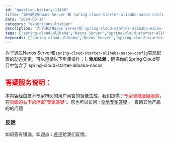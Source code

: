 ```yaml
---
id: "question-history-13406"
title: "如何通过Nacos Server 和 spring-cloud-starter-alibaba-nacos-config 实现配置的动态变更？ sca(spring-cloud-alibaba)"
date: "2024-05-13"
category: "expertConsultation"
description: "为了通过Nacos Server和`spring-cloud-starter-alibaba-nacos-config`实现配置的动态变更，可以遵循以下步骤操作：1. **添加依赖**：确保你的Spring Cloud项目中包含了`spring-cloud-starter-alibaba-nacos"
tags: ["spring-cloud-alibaba","Nacos Server","spring-cloud-starter-alibaba-nacos-config","配置","动态变更"]
keywords: ["spring-cloud-alibaba","Nacos Server","spring-cloud-starter-alibaba-nacos-config","配置","动态变更"]
---
```


为了通过Nacos Server和`spring-cloud-starter-alibaba-nacos-config`实现配置的动态变更，可以遵循以下步骤操作：1. **添加依赖**：确保你的Spring Cloud项目中包含了`spring-cloud-starter-alibaba-nacos
## <font color="#FF0000">答疑服务说明：</font> 

本内容经由技术专家审阅的用户问答的镜像生成，我们提供了<font color="#FF0000">专家智能答疑服务</font>，在<font color="#FF0000">页面的右下的浮窗”专家答疑“</font>。您也可以访问 : [全局专家答疑](https://opensource.alibaba.com/chatBot) 。 咨询其他产品的的问题

### 反馈
如问答有错漏，欢迎点：[差评](https://ai.nacos.io/user/feedbackByEnhancerGradePOJOID?enhancerGradePOJOId=13413)给我们反馈。
